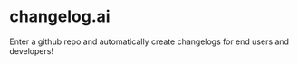 # changelog.ai
Enter a github repo and automatically create changelogs for end users and developers!
